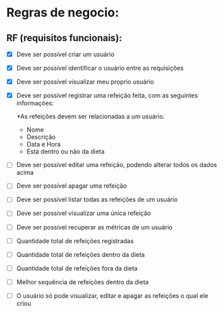 # Regras de negocio:

## RF (requisitos funcionais):

- [x] Deve ser possível criar um usuário
- [x] Deve ser possível identificar o usuário entre as requisições
- [x] Deve ser possível visualizar meu proprio usuário
- [x] Deve ser possível registrar uma refeição feita, com as seguintes informações:

  \*As refeições devem ser relacionadas a um usuário.

  - Nome
  - Descrição
  - Data e Hora
  - Está dentro ou não da dieta

- [ ] Deve ser possível editar uma refeição, podendo alterar todos os dados acima
- [ ] Deve ser possível apagar uma refeição
- [ ] Deve ser possível listar todas as refeições de um usuário
- [ ] Deve ser possível visualizar uma única refeição
- [ ] Deve ser possível recuperar as métricas de um usuário
- [ ] Quantidade total de refeições registradas
- [ ] Quantidade total de refeições dentro da dieta
- [ ] Quantidade total de refeições fora da dieta
- [ ] Melhor sequência de refeições dentro da dieta
- [ ] O usuário só pode visualizar, editar e apagar as refeições o qual ele criou

